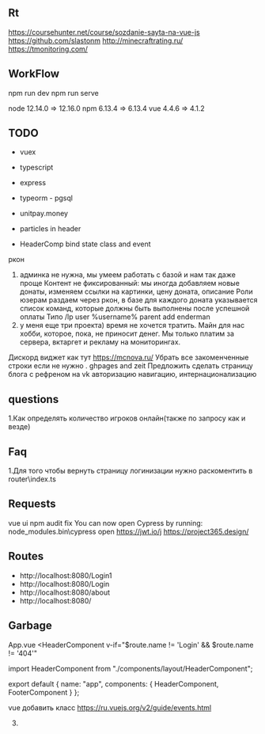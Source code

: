 ## Rt
https://coursehunter.net/course/sozdanie-sayta-na-vue-js
https://github.com/slastonm
http://minecraftrating.ru/
https://tmonitoring.com/

## WorkFlow
npm run dev
npm run serve

node 12.14.0 => 12.16.0
npm 6.13.4 => 6.13.4
vue 4.4.6 => 4.1.2

## TODO

* vuex
* typescript
* express
* typeorm - pgsql
* unitpay.money

* particles in header

* HeaderComp bind state class and event

ркон

1) админка не нужна, мы умеем работать с базой и нам так даже проще
Контент не фиксированный: мы иногда добавляем новые донаты, изменяем ссылки на картинки, цену доната, описание
Роли юзерам раздаем через ркон, в базе для каждого доната указывается список команд, которые должны быть выполнены после успешной оплаты
Типо /lp user %username% parent add enderman
2) у меня еще три проекта) время не хочется тратить. Майн для нас хобби, которое, пока, не приносит денег. Мы только платим за сервера, вктаргет и рекламу на мониторингах.

Дискорд виджет как тут
  https://mcnova.ru/
Убрать все закоменченные строки если не нужно
.
ghpages and zeit
Предложить сделать страницу блога с рефреном на vk
авторизацию
навигацию, интернационализацию

## questions
1.Как определять количество игроков онлайн(также по запросу как и везде)

## Faq
1.Для того чтобы вернуть страницу логинизации нужно раскоментить в router\index.ts

## Requests
vue ui
npm audit fix
You can now open Cypress by running: node_modules\.bin\cypress open
https://jwt.io/j
https://project365.design/

## Routes
* http://localhost:8080/Login1
* http://localhost:8080/Login
* http://localhost:8080/about
* http://localhost:8080/

## Garbage
App.vue
 <HeaderComponent
  v-if="$route.name != 'Login' && $route.name != '404'"
></HeaderComponent> 

import HeaderComponent from "./components/layout/HeaderComponent";

export default {
  name: "app",
  components: {
    HeaderComponent,
    FooterComponent
  }
};

vue добавить класс
https://ru.vuejs.org/v2/guide/events.html

3) 